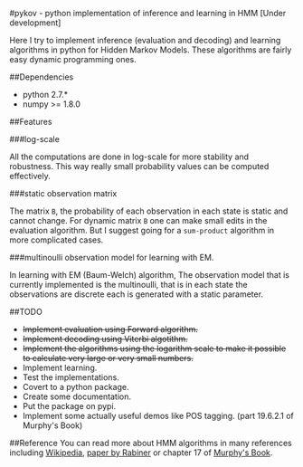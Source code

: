 #pykov - python implementation of inference and learning in HMM [Under development]

Here I try to implement inference (evaluation and decoding) and learning  algorithms in python for Hidden Markov Models. These algorithms are fairly easy dynamic programming ones.

##Dependencies

* python 2.7.*
* numpy >= 1.8.0

##Features

###log-scale

All the computations are done in log-scale for more stability and robustness. This way really small probability values can be computed effectively.

###static observation matrix

The matrix `B`, the probability of each observation in each state is static and cannot change. For dynamic matrix `B` one can make small edits in the evaluation algorithm. But I suggest going for a `sum-product` algorithm in more complicated cases.

###multinoulli observation model for learning with EM.

In learning with EM (Baum-Welch) algorithm, The observation model that is currently implemented is the multinoulli, that is in each state the observations are discrete each is generated with a static parameter. 

##TODO

* ~~Implement evaluation using Forward algorithm.~~
* ~~Implement decoding using Viterbi algotithm.~~
* ~~Implement the algorithms using the logarithm scale to make it possible to calculate very large or very small numbers.~~
* Implement learning.
* Test the implementations.
* Covert to a python package.
* Create some documentation.
* Put the package on pypi.
* Implement some actually useful demos like POS tagging. (part 19.6.2.1 of Murphy's Book)

##Reference
You can read more about HMM algorithms in many references including [Wikipedia](http://en.wikipedia.org/wiki/Hidden_Markov_model), [paper by Rabiner](http://www.cs.ubc.ca/~murphyk/Bayes/rabiner.pdf) or chapter 17 of [Murphy's Book](http://www.cs.ubc.ca/~murphyk/MLbook/).
